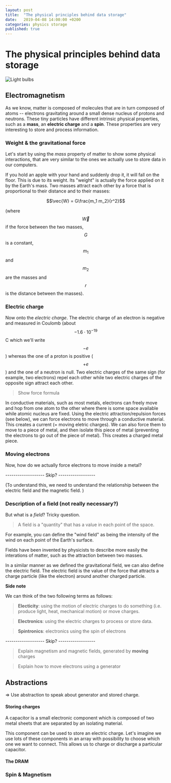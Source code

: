 ```yaml
---
layout: post
title:  "The physical principles behind data storage"
date:   2019-04-08 14:00:00 +0200
categories: physics storage
published: true
---
```


<script src="https://cdn.mathjax.org/mathjax/latest/MathJax.js?config=TeX-AMS-MML_HTMLorMML" type="text/javascript"></script>

# The physical principles behind data storage

![Light bulbs](https://computoms.com/wp-content/uploads/2019/04/light-bulbs-918581_1920.jpg)

## Electromagnetism

As we know, matter is composed of molecules that are in turn composed of atoms -- electrons gravitating around a small dense nucleus of protons and neutrons. These tiny particles have different intrinsic physical properties, such as a **mass**, an **electric charge** and a **spin**. These properties are very interesting to store and process information.

### Weight & the gravitational force

Let's start by using the _mass_ property of matter to show some physical interactions, that are very similar to the ones we actually use to store data in our computers.

If you hold an apple with your hand and suddenly drop it, it will fall on the floor. This is due to its weight. Its "weight" is actually the force applied on it by the Earth's mass. Two masses attract each other by a force that is proportional to their distance and to their masses: 

$$\vec{W} = G\frac{m_1 m_2}{r^2}$$

(where $$\vec{W}$$ if the force between the two masses, $$G$$ is a constant, $$m_1$$ and $$m_2$$ are the masses and $$r$$ is the distance between the masses).


### Electric charge

Now onto the _electric charge_. The electric charge of an electron is negative and measured in Coulomb (about $$-1.6\cdot 10^{-19}$$ C which we'll write $$-e$$) whereas the one of a proton is positive ($$+e$$) and the one of a neutron is null. Two electric charges of the same sign (for example, two electrons) repel each other while two electric charges of the opposite sign attract each other.

> Show force formula 

In conductive materials, such as most metals, electrons can freely move and hop from one atom to the other where there is some space available while atomic nucleus are fixed. Using the electric attraction/repulsion forces (see below), we can force electrons to move through a conductive material. This creates a current (= moving eletric charges). We can also force them to move to a piece of metal, and then isolate this piece of metal (preventing the electrons to go out of the piece of metal). This creates a charged metal piece.

### Moving electrons

Now, how do we actually force electrons to move inside a metal? 


------------------- Skip? ------------------

(To understand this, we need to understand the relationship between the electric field and the magnetic field. )


### Description of a field (not really necessary?)

But what is a _field_? Tricky question. 

> A field is a "quantity" that has a value in each point of the space. 

For example, you can define the "wind field" as being the intensity of the wind on each point of the Earth's surface. 

Fields have been invented by physicists to describe more easily the interations of matter, such as the attraction between two masses. 

In a similar manner as we defined the gravitational field, we can also define the electric field. The electric field is the value of the force that attracts a charge particle (like the electron) around another charged particle.

**Side note**

 We can think of the two following terms as follows:

> **Electicity**: using the motion of electric charges to do something (i.e. produce light, heat, mechanical motion) or move charges.

> **Electronics**: using the electric charges to process or store data.

> **Spintronics**: electronics using the spin of electrons

------------------- Skip? ------------------


> Explain magnetism and magnetic fields, generated by **moving** charges

> Explain how to move electrons using a generator

## Abstractions
=> Use abstraction to speak about generator and stored charge.


#### Storing charges

A capacitor is a small electronic component which is composed of two metal sheets that are separated by an isolating material. 

This component can be used to store an electric charge. Let's imagine we use lots of these components in an array with possibility to choose which one we want to connect. This allows us to charge or discharge a particular capacitor. 

#### The DRAM


### Spin & Magnetism








